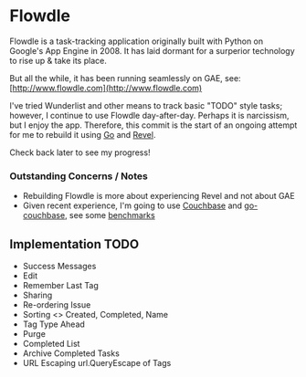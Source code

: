 Flowdle
================
Flowdle is a task-tracking application originally built with Python on Google's App Engine in 2008.  It has laid dormant for a surperior technology to rise up & take its place.

But all the while, it has been running seamlessly on GAE, see: [http://www.flowdle.com](http://www.flowdle.com)

I've tried Wunderlist and other means to track basic "TODO" style tasks; however, I continue to use Flowdle day-after-day.  Perhaps it is narcissism, but I enjoy the app.  Therefore, this commit is the start of an ongoing attempt for me to rebuild it using [Go](http://golang.org) and [Revel](http://robfig.github.io/revel/).  

Check back later to see my progress!


### Outstanding Concerns / Notes
* Rebuilding Flowdle is more about experiencing Revel and not about GAE
* Given recent experience, I'm going to use [Couchbase](http://couchbase.com) and [go-couchbase](https://github.com/couchbaselabs/go-couchbase), see some [benchmarks](http://github.com/xeb/couchbase-tests)

## Implementation TODO
* Success Messages
* Edit
* Remember Last Tag
* Sharing
* Re-ordering Issue
* Sorting <> Created, Completed, Name
* Tag Type Ahead
* Purge
* Completed List
* Archive Completed Tasks
* URL Escaping url.QueryEscape of Tags
